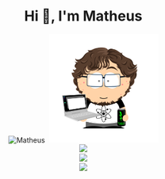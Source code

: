 <h1 align="center">
  Hi 👋, I'm Matheus
</h1>
<div align="center">
<img src="https://github-readme-stats.vercel.app/api?username=Matheus7p&show_icons=true&theme=midnight-purple&locale=en" alt="Matheus" height="200">
  <img>
<img src="./img/MatheusSP.png" width="220" height="220">
</div>

<div align="center" > 
       <img height="40px" src="https://skillicons.dev/icons?i=html,css,js" />
  </br>
        <img height="40px" src="https://skillicons.dev/icons?i=java,mysql,mongodb" />
  </br>
         <img height="40px" src="https://skillicons.dev/icons?i=react,ts,tailwind" />

   </div>
